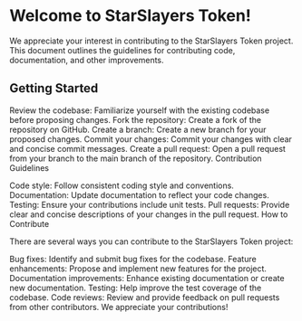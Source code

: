 # Welcome to StarSlayers Token!

We appreciate your interest in contributing to the StarSlayers Token project. This document outlines the guidelines for contributing code, documentation, and other improvements.

## Getting Started

Review the codebase: Familiarize yourself with the existing codebase before proposing changes.
Fork the repository: Create a fork of the repository on GitHub.
Create a branch: Create a new branch for your proposed changes.
Commit your changes: Commit your changes with clear and concise commit messages.
Create a pull request: Open a pull request from your branch to the main branch of the repository.
Contribution Guidelines

Code style: Follow consistent coding style and conventions.
Documentation: Update documentation to reflect your code changes.
Testing: Ensure your contributions include unit tests.
Pull requests: Provide clear and concise descriptions of your changes in the pull request.
How to Contribute

There are several ways you can contribute to the StarSlayers Token project:

Bug fixes: Identify and submit bug fixes for the codebase.
Feature enhancements: Propose and implement new features for the project.
Documentation improvements: Enhance existing documentation or create new documentation.
Testing: Help improve the test coverage of the codebase.
Code reviews: Review and provide feedback on pull requests from other contributors.
We appreciate your contributions!